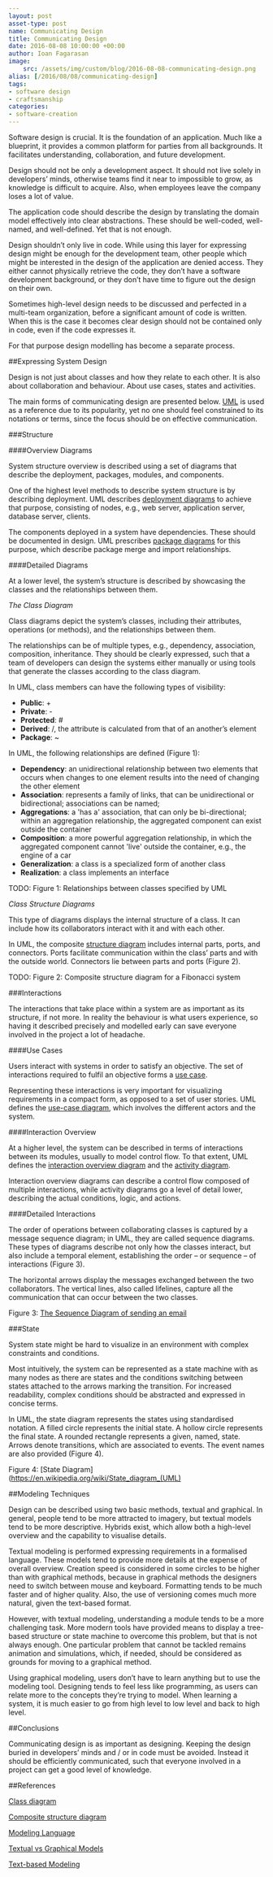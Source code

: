 ```yaml
---
layout: post
asset-type: post
name: Communicating Design
title: Communicating Design
date: 2016-08-08 10:00:00 +00:00
author: Ioan Fagarasan
image:
    src: /assets/img/custom/blog/2016-08-08-communicating-design.png
alias: [/2016/08/08/communicating-design]
tags:
- software design
- craftsmanship
categories:
- software-creation
---
```



 
Software design is crucial. It is the foundation of an application. Much like a blueprint, it provides a common platform for parties from all backgrounds. It facilitates understanding, collaboration, and future development.

Design should not be only a development aspect. It should not live solely in developers’ minds, otherwise teams find it near to impossible to grow, as knowledge is difficult to acquire. Also, when employees leave the company loses a lot of value.

The application code should describe the design by translating the domain model effectively into clear abstractions. These should be well-coded, well-named, and well-defined. Yet that is not enough.

Design shouldn’t only live in code. While using this layer for expressing design might be enough for the development team, other people which might be interested in the design of the application are denied access. They either cannot physically retrieve the code, they don’t have a software development background, or they don’t have time to figure out the design on their own.

Sometimes high-level design needs to be discussed and perfected in a multi-team organization, before a significant amount of code is written. When this is the case it becomes clear design should not be contained only in code, even if the code expresses it.

For that purpose design modelling has become a separate process.



##Expressing System Design
 
Design is not just about classes and how they relate to each other. It is also about collaboration and behaviour. About use cases, states and activities.

The main forms of communicating design are presented below. [UML](https://en.wikipedia.org/wiki/Unified_Modeling_Language) is used as a reference due to its popularity, yet no one should feel constrained to its notations or terms, since the focus should be on effective communication.
 


###Structure

 
####Overview Diagrams
 
System structure overview is described using a set of diagrams that describe the deployment, packages, modules, and components.

One of the highest level methods to describe system structure is by describing deployment. UML describes [deployment diagrams](https://en.wikipedia.org/wiki/Deployment_diagram) to achieve that purpose, consisting of nodes, e.g., web server, application server, database server, clients.

The components deployed in a system have dependencies. These should be documented in design. UML prescribes [package diagrams](https://en.wikipedia.org/wiki/Package_diagram) for this purpose, which describe package merge and import relationships.
 


####Detailed Diagrams
 
At a lower level, the system’s structure is described by showcasing the classes and the relationships between them.
 

_The Class Diagram_
 
Class diagrams depict the system’s classes, including their attributes, operations (or methods), and the relationships between them.

The relationships can be of multiple types, e.g., dependency, association, composition, inheritance. They should be clearly expressed, such that a team of developers can design the systems either manually or using tools that generate the classes according to the class diagram.

In UML, class members can have the following types of visibility:

  * **Public**: +
  * **Private**:  -
  * **Protected**: #
  * **Derived**: /, the attribute is calculated from that of an another’s element
  * **Package**: ~

In UML, the following relationships are defined (Figure 1):

  * **Dependency**: an unidirectional relationship between two elements that occurs when changes to one element results into the need of changing the other element
  * **Association**: represents a family of links, that can be unidirectional or bidirectional; associations can be named;
  * **Aggregations**: a 'has a' association, that can only be bi-directional; within an aggregation relationship, the aggregated component can exist outside the container
  * **Composition**: a more powerful aggregation relationship, in which the aggregated component cannot 'live' outside the container, e.g., the engine of a car
  * **Generalization**: a class is a specialized form of another class
  * **Realization**: a class implements an interface


TODO:
 Figure 1: Relationships between classes specified by UML


_Class Structure Diagrams_
 
This type of diagrams displays the internal structure of a class. It can include how its collaborators interact with it and with each other.

In UML, the composite [structure diagram](https://en.wikipedia.org/wiki/Composite_structure_diagram) includes internal parts, ports, and connectors. Ports facilitate communication within the class’ parts and with the outside world. Connectors lie between parts and ports (Figure 2).
 
TODO:
Figure 2: Composite structure diagram for a Fibonacci system


###Interactions
 
The interactions that take place within a system are as important as its structure, if not more. In reality the behaviour is what users experience, so having it described precisely and modelled early can save everyone involved in the project a lot of headache.
 

####Use Cases
 
Users interact with systems in order to satisfy an objective. The set of interactions required to fulfil an objective forms a [use case](https://en.wikipedia.org/wiki/Use_case).

Representing these interactions is very important for visualizing requirements in a compact form, as opposed to a set of user stories. UML defines the [use-case diagram](https://en.wikipedia.org/wiki/Use_Case_Diagram), which involves the different actors and the system.
 
####Interaction Overview
 
At a higher level, the system can be described in terms of interactions between its modules, usually to model control flow. To that extent, UML defines the [interaction overview diagram](https://en.wikipedia.org/wiki/Interaction_overview_diagram) and the [activity diagram](https://en.wikipedia.org/wiki/Activity_diagram).

Interaction overview diagrams can describe a control flow composed of multiple interactions, while activity diagrams go a level of detail lower, describing the actual conditions, logic, and actions.
 
####Detailed Interactions
 
The order of operations between collaborating classes is captured by a message sequence diagram; in UML, they are called sequence diagrams. These types of diagrams describe not only how the classes interact, but also include a temporal element, establishing the order – or sequence – of interactions (Figure 3).

The horizontal arrows display the messages exchanged between the two collaborators. The vertical lines, also called lifelines, capture all the communication that can occur between the two classes.
 
Figure 3: [The Sequence Diagram of sending an email](https://en.wikipedia.org/wiki/Sequence_diagram)


###State
 
System state might be hard to visualize in an environment with complex constraints and conditions.

Most intuitively, the system can be represented as a state machine with as many nodes as there are states and the conditions switching between states attached to the arrows marking the transition. For increased readability, complex conditions should be abstracted and expressed in concise terms.

In UML, the state diagram represents the states using standardised notation. A filled circle represents the initial state. A hollow circle represents the final state. A rounded rectangle represents a given, named, state. Arrows denote transitions, which are associated to events. The event names are also provided (Figure 4).
 
Figure 4: [State Diagram](https://en.wikipedia.org/wiki/State_diagram_(UML)


##Modeling Techniques
 
Design can be described using two basic methods, textual and graphical. In general, people tend to be more attracted to imagery, but textual models tend to be more descriptive. Hybrids exist, which allow both a high-level overview and the capability to visualise details.

Textual modeling is performed expressing requirements in a formalised language. These models tend to provide more details at the expense of overall overview. Creation speed is considered in some circles to be higher than with graphical methods, because in graphical methods the designers need to switch between mouse and keyboard. Formatting tends to be much faster and of higher quality. Also, the use of versioning comes much more natural, given the text-based format.

However, with textual modeling, understanding a module tends to be a more challenging task. More modern tools have provided means to display a tree-based structure or state machine to overcome this problem, but that is not always enough. One particular problem that cannot be tackled remains animation and simulations, which, if needed, should be considered as grounds for moving to a graphical method.

Using graphical modeling, users don’t have to learn anything but to use the modeling tool. Designing tends to feel less like programming, as users can relate more to the concepts they’re trying to model. When learning a system, it is much easier to go from high level to low level and back to high level.
 

##Conclusions
 
Communicating design is as important as designing. Keeping the design buried in developers’ minds and / or in code must be avoided. Instead it should be efficiently communicated, such that everyone involved in a project can get a good level of knowledge.
 

##References
 
[Class diagram](https://en.wikipedia.org/wiki/Class_diagram#Instance-level_relationships)

[Composite structure diagram](https://en.wikipedia.org/wiki/Composite_structure_diagram)

[Modeling Language](https://en.wikipedia.org/wiki/Modeling_language#Textual_types)

[Textual vs Graphical Models](http://modeldrivensoftware.net/forum/topics/textual-v-graphical-models)

[Text-based Modeling](http://www.se-rwth.de/~rumpe/publications20042008/Textbased-Modeling.pdf)
